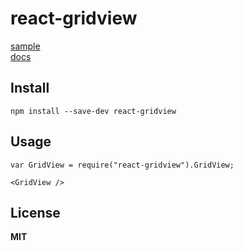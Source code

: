 # react-gridview


[sample][]  
[docs][]

## Install

```
npm install --save-dev react-gridview
```

## Usage
```
var GridView = require("react-gridview").GridView;

<GridView />

```

## License

**MIT**

[sample]: http://ogaya.github.io/react-gridview/
[docs]: http://ogaya.github.io/react-gridview/docs/#/
